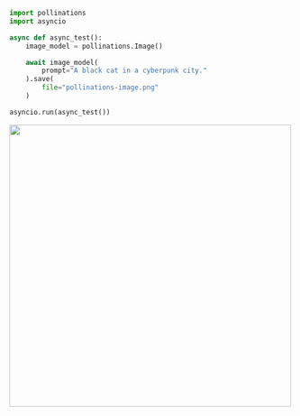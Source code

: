 ```python
import pollinations
import asyncio

async def async_test():
    image_model = pollinations.Image()

    await image_model(
        prompt="A black cat in a cyberpunk city."
    ).save(
        file="pollinations-image.png"
    )

asyncio.run(async_test())
```

<div id="header">
  <img src="https://i.ibb.co/m60BGZ3/image.png" width=500/>
</div>
